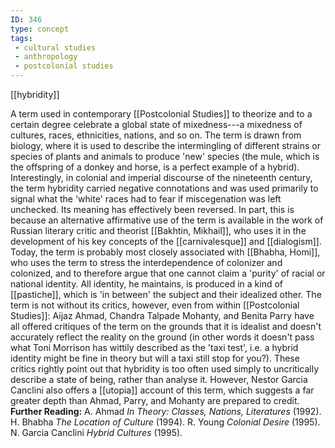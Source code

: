 ```yaml
---
ID: 346
type: concept
tags: 
 - cultural studies
 - anthropology
 - postcolonial studies
---
```


[[hybridity]]

 A term used in
contemporary [[Postcolonial Studies]] to theorize and to a
certain degree celebrate a global state of mixedness---a mixedness of
cultures, races, ethnicities, nations, and so on. The term is drawn from
biology, where it is used to describe the intermingling of different
strains or species of plants and animals to produce 'new' species (the
mule, which is the offspring of a donkey and horse, is a perfect example
of a hybrid). Interestingly, in colonial and imperial discourse of the
nineteenth century, the term hybridity carried negative connotations and
was used primarily to signal what the 'white' races had to fear if
miscegenation was left unchecked. Its meaning has effectively been
reversed. In part, this is because an alternative affirmative use of the
term is available in the work of Russian literary critic and theorist
[[Bakhtin, Mikhail]], who uses
it in the development of his key concepts of the
[[carnivalesque]] and
[[dialogism]]. Today, the
term is probably most closely associated with [[Bhabha, Homi]], who uses the term
to stress the interdependence of colonizer and colonized, and to
therefore argue that one cannot claim a 'purity' of racial or national
identity. All identity, he maintains, is produced in a kind of [[pastiche]], which is 'in between'
the subject and their idealized other. The term is not without its
critics, however, even from within [[Postcolonial Studies]]: Aijaz Ahmad,
Chandra Talpade Mohanty, and Benita Parry have all offered critiques of
the term on the grounds that it is idealist and doesn't accurately
reflect the reality on the ground (in other words it doesn't pass what
Toni Morrison has wittily described as the 'taxi test', i.e. a hybrid
identity might be fine in theory but will a taxi still stop for you?).
These critics rightly point out that hybridity is too often used simply
to uncritically describe a state of being, rather than analyse it.
However, Nestor Garcia Canclini also offers a
[[utopia]] account of this
term, which suggests a far greater depth than Ahmad, Parry, and Mohanty
are prepared to credit.
**Further Reading:** A. Ahmad *In Theory: Classes, Nations, Literatures*
(1992).
H. Bhabha *The Location of Culture* (1994).
R. Young *Colonial Desire* (1995).
N. Garcia Canclini *Hybrid Cultures* (1995).
